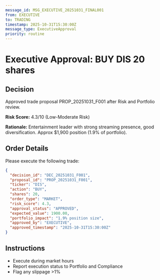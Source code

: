 ```yaml
---
message_id: MSG_EXECUTIVE_20251031_FINAL001
from: EXECUTIVE
to: TRADING
timestamp: 2025-10-31T15:30:00Z
message_type: ExecutiveApproval
priority: routine
---
```


# Executive Approval: BUY DIS 20 shares

## Decision

Approved trade proposal PROP_20251031_F001 after Risk and Portfolio review.

**Risk Score:** 4.3/10 (Low-Moderate Risk)

**Rationale:** Entertainment leader with strong streaming presence, good diversification. Approx $1,900 position (1.9% of portfolio).

## Order Details

Please execute the following trade:

```json
{
  "decision_id": "DEC_20251031_F001",
  "proposal_id": "PROP_20251031_F001",
  "ticker": "DIS",
  "action": "BUY",
  "shares": 20,
  "order_type": "MARKET",
  "risk_score": 4.3,
  "approval_status": "APPROVED",
  "expected_value": 1900.00,
  "portfolio_impact": "1.9% position size",
  "approved_by": "EXECUTIVE",
  "approved_timestamp": "2025-10-31T15:30:00Z"
}
```

## Instructions

- Execute during market hours
- Report execution status to Portfolio and Compliance
- Flag any slippage >1%
